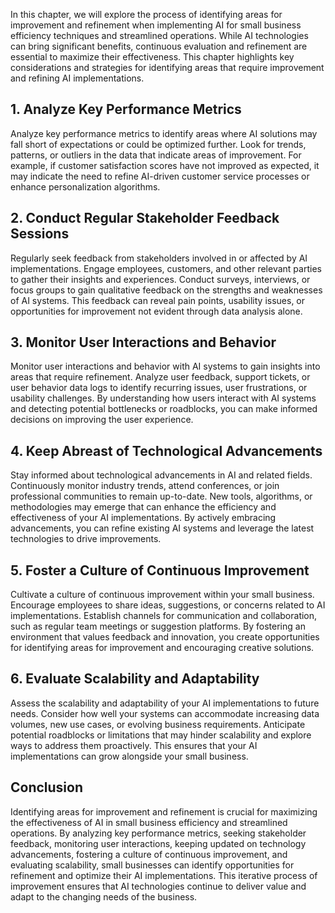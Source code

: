 
In this chapter, we will explore the process of identifying areas for improvement and refinement when implementing AI for small business efficiency techniques and streamlined operations. While AI technologies can bring significant benefits, continuous evaluation and refinement are essential to maximize their effectiveness. This chapter highlights key considerations and strategies for identifying areas that require improvement and refining AI implementations.

**1. Analyze Key Performance Metrics**
--------------------------------------

Analyze key performance metrics to identify areas where AI solutions may fall short of expectations or could be optimized further. Look for trends, patterns, or outliers in the data that indicate areas of improvement. For example, if customer satisfaction scores have not improved as expected, it may indicate the need to refine AI-driven customer service processes or enhance personalization algorithms.

**2. Conduct Regular Stakeholder Feedback Sessions**
----------------------------------------------------

Regularly seek feedback from stakeholders involved in or affected by AI implementations. Engage employees, customers, and other relevant parties to gather their insights and experiences. Conduct surveys, interviews, or focus groups to gain qualitative feedback on the strengths and weaknesses of AI systems. This feedback can reveal pain points, usability issues, or opportunities for improvement not evident through data analysis alone.

**3. Monitor User Interactions and Behavior**
---------------------------------------------

Monitor user interactions and behavior with AI systems to gain insights into areas that require refinement. Analyze user feedback, support tickets, or user behavior data logs to identify recurring issues, user frustrations, or usability challenges. By understanding how users interact with AI systems and detecting potential bottlenecks or roadblocks, you can make informed decisions on improving the user experience.

**4. Keep Abreast of Technological Advancements**
-------------------------------------------------

Stay informed about technological advancements in AI and related fields. Continuously monitor industry trends, attend conferences, or join professional communities to remain up-to-date. New tools, algorithms, or methodologies may emerge that can enhance the efficiency and effectiveness of your AI implementations. By actively embracing advancements, you can refine existing AI systems and leverage the latest technologies to drive improvements.

**5. Foster a Culture of Continuous Improvement**
-------------------------------------------------

Cultivate a culture of continuous improvement within your small business. Encourage employees to share ideas, suggestions, or concerns related to AI implementations. Establish channels for communication and collaboration, such as regular team meetings or suggestion platforms. By fostering an environment that values feedback and innovation, you create opportunities for identifying areas for improvement and encouraging creative solutions.

**6. Evaluate Scalability and Adaptability**
--------------------------------------------

Assess the scalability and adaptability of your AI implementations to future needs. Consider how well your systems can accommodate increasing data volumes, new use cases, or evolving business requirements. Anticipate potential roadblocks or limitations that may hinder scalability and explore ways to address them proactively. This ensures that your AI implementations can grow alongside your small business.

**Conclusion**
--------------

Identifying areas for improvement and refinement is crucial for maximizing the effectiveness of AI in small business efficiency and streamlined operations. By analyzing key performance metrics, seeking stakeholder feedback, monitoring user interactions, keeping updated on technology advancements, fostering a culture of continuous improvement, and evaluating scalability, small businesses can identify opportunities for refinement and optimize their AI implementations. This iterative process of improvement ensures that AI technologies continue to deliver value and adapt to the changing needs of the business.
